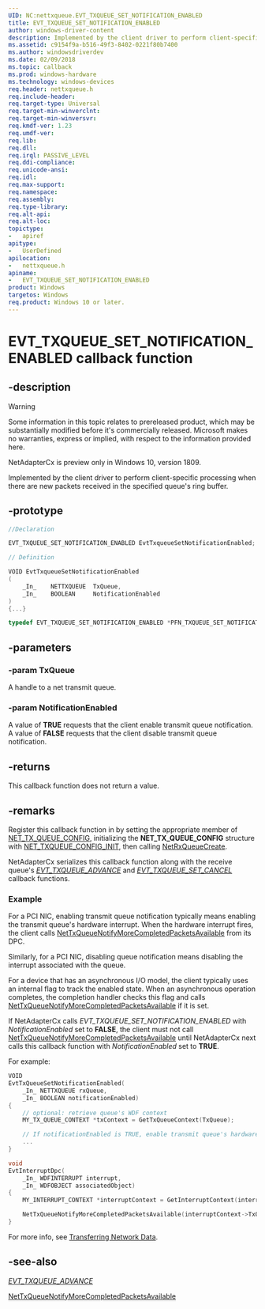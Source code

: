 ```yaml
---
UID: NC:nettxqueue.EVT_TXQUEUE_SET_NOTIFICATION_ENABLED
title: EVT_TXQUEUE_SET_NOTIFICATION_ENABLED
author: windows-driver-content
description: Implemented by the client driver to perform client-specific processing when there are new packets received in the specified queue's ring buffer.
ms.assetid: c9154f9a-b516-49f3-8402-0221f80b7400
ms.author: windowsdriverdev
ms.date: 02/09/2018
ms.topic: callback
ms.prod: windows-hardware
ms.technology: windows-devices
req.header: nettxqueue.h
req.include-header:
req.target-type: Universal
req.target-min-winverclnt:
req.target-min-winversvr:
req.kmdf-ver: 1.23
req.umdf-ver:
req.lib:
req.dll:
req.irql: PASSIVE_LEVEL 
req.ddi-compliance:
req.unicode-ansi:
req.idl:
req.max-support:
req.namespace:
req.assembly:
req.type-library: 
req.alt-api:
req.alt-loc:
topictype: 
-	apiref
apitype: 
-	UserDefined
apilocation: 
-	nettxqueue.h
apiname: 
-	EVT_TXQUEUE_SET_NOTIFICATION_ENABLED
product: Windows
targetos: Windows
req.product: Windows 10 or later.
---
```


# EVT_TXQUEUE_SET_NOTIFICATION_ENABLED callback function

## -description

> [!WARNING]
> Some information in this topic relates to prereleased product, which may be substantially modified before it's commercially released. Microsoft makes no warranties, express or implied, with respect to the information provided here.
>
> NetAdapterCx is preview only in Windows 10, version 1809.

Implemented by the client driver to perform client-specific processing when there are new packets received in the specified queue's ring buffer.

## -prototype

```c++
//Declaration

EVT_TXQUEUE_SET_NOTIFICATION_ENABLED EvtTxqueueSetNotificationEnabled; 

// Definition

VOID EvtTxqueueSetNotificationEnabled 
(
	_In_	NETTXQUEUE	TxQueue,
	_In_	BOOLEAN		NotificationEnabled
)
{...}

typedef EVT_TXQUEUE_SET_NOTIFICATION_ENABLED *PFN_TXQUEUE_SET_NOTIFICATION_ENABLED;
```

## -parameters

### -param TxQueue 
A handle to a net transmit queue.

### -param NotificationEnabled 
A value of **TRUE** requests that the client enable transmit queue notification. A value of **FALSE** requests that the client disable transmit queue notification.

## -returns

This callback function does not return a value.

## -remarks
Register this callback function in by setting the appropriate member of [NET_TX_QUEUE_CONFIG](ns-nettxqueue-_net_txqueue_config.md), initializing the **NET_TX_QUEUE_CONFIG** structure with [NET_TXQUEUE_CONFIG_INIT](nf-nettxqueue-net_txqueue_config_init.md), then calling [NetRxQueueCreate](nf-nettxqueue-nettxqueuecreate.md).

NetAdapterCx serializes this callback function along with the receive queue's *[EVT_TXQUEUE_ADVANCE](nc-nettxqueue-evt_txqueue_advance.md)* and *[EVT_TXQUEUE_SET_CANCEL](nc-nettxqueue-evt_txqueue_cancel.md)* callback functions.



### Example
For a PCI NIC, enabling transmit queue notification typically means enabling the transmit queue's hardware interrupt. When the hardware interrupt fires, the client calls [NetTxQueueNotifyMoreCompletedPacketsAvailable](nf-nettxqueue-nettxqueuenotifymorecompletedpacketsavailable.md) from its DPC.

Similarly, for a PCI NIC, disabling queue notification means disabling the interrupt associated with the queue.

For a device that has an asynchronous I/O model, the client typically uses an internal flag to track the enabled state. When an asynchronous operation completes, the completion handler checks this flag and calls [NetTxQueueNotifyMoreCompletedPacketsAvailable](nf-nettxqueue-nettxqueuenotifymorecompletedpacketsavailable.md) if it is set.

If NetAdapterCx calls *EVT_TXQUEUE_SET_NOTIFICATION_ENABLED* with *NotificationEnabled* set to **FALSE**, the client must not call [NetTxQueueNotifyMoreCompletedPacketsAvailable](nf-nettxqueue-nettxqueuenotifymorecompletedpacketsavailable.md) until NetAdapterCx next calls this callback function with *NotificationEnabled* set to **TRUE**.

For example:

```c++
VOID
EvtTxQueueSetNotificationEnabled(
    _In_ NETTXQUEUE rxQueue,
    _In_ BOOLEAN notificationEnabled)
{
    // optional: retrieve queue's WDF context
    MY_TX_QUEUE_CONTEXT *txContext = GetTxQueueContext(TxQueue);

    // If notificationEnabled is TRUE, enable transmit queue's hardware interrupt
    ...
}

void
EvtInterruptDpc(
    _In_ WDFINTERRUPT interrupt,
    _In_ WDFOBJECT associatedObject)
{
    MY_INTERRUPT_CONTEXT *interruptContext = GetInterruptContext(interrupt);

    NetTxQueueNotifyMoreCompletedPacketsAvailable(interruptContext->TxQueue);
}
```

For more info, see [Transferring Network Data](https://docs.microsoft.com/windows-hardware/drivers/netcx/transferring-network-data).

## -see-also

*[EVT_TXQUEUE_ADVANCE](nc-nettxqueue-evt_txqueue_advance.md)*

[NetTxQueueNotifyMoreCompletedPacketsAvailable](nf-nettxqueue-nettxqueuenotifymorecompletedpacketsavailable.md)